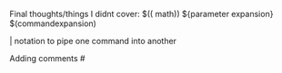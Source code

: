 Final thoughts/things I didnt cover:
$(( math))
${parameter expansion}
$(commandexpansion)

| notation to pipe one command into another

Adding comments #
